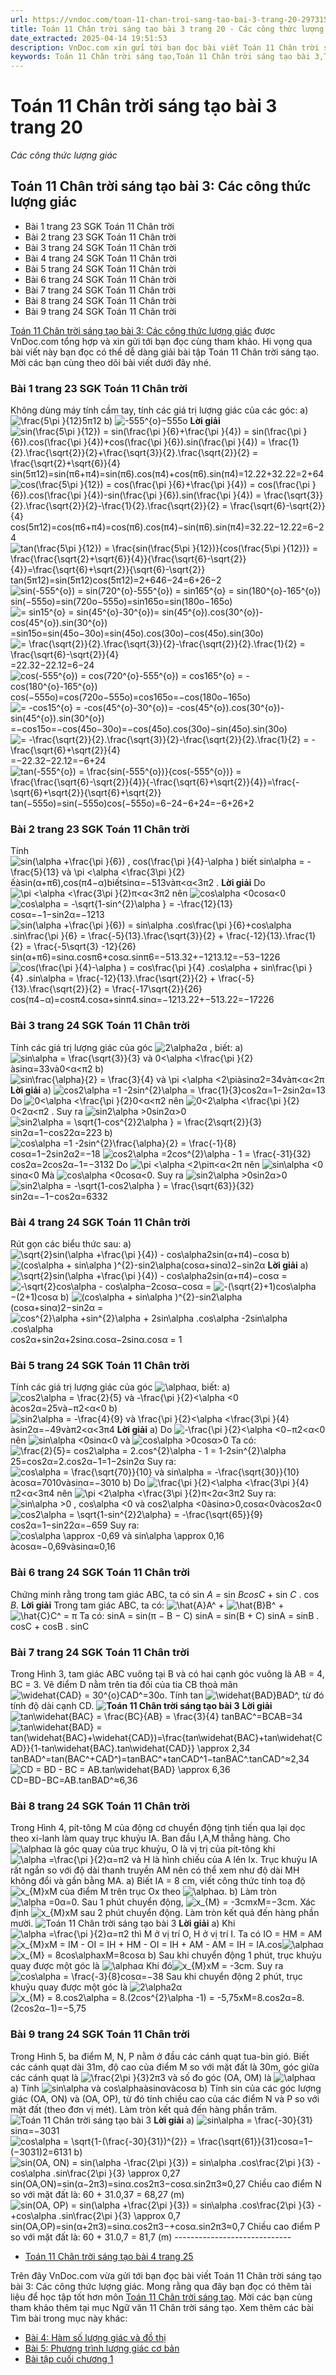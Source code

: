 ```yaml
---
url: https://vndoc.com/toan-11-chan-troi-sang-tao-bai-3-trang-20-297315
title: Toán 11 Chân trời sáng tạo bài 3 trang 20 - Các công thức lượng giác - VnDoc.com
date_extracted: 2025-04-14 19:51:53
description: VnDoc.com xin gửi tới bạn đọc bài viết Toán 11 Chân trời sáng tạo bài 3: Các công thức lượng giác để bạn đọc cùng tham khảo và có thêm tài liệu giải sgk Toán 11 Chân trời sáng tạo. Mời các bạn cùng theo dõi.
keywords: Toán 11 Chân trời sáng tạo,Toán 11 Chân trời sáng tạo bài 3,Toán lớp 11 Chân trời sáng tạo,bài tập toán 11 Chân trời sáng tạo,giải sgk toán 11 Chân trời sáng tạo,giải toán 11 Chân trời sáng tạo,toán 11 ctst,toán 11 chân trời,toán 11,giải toán 11 Chân trời sáng tạo bài 3 các công thức lượng giác,giải toán 11 Chân trời sáng tạo bài 3,Toán 11 Chân trời sáng tạo bài 3 Các công thức lượng giác,bài 3 Các công thức lượng giác,Các công thức lượng giác
---
```


# Toán 11 Chân trời sáng tạo bài 3 trang 20
 _Các công thức lượng giác_
## Toán 11 Chân trời sáng tạo bài 3: Các công thức lượng giác
  * Bài 1 trang 23 SGK Toán 11 Chân trời
  * Bài 2 trang 23 SGK Toán 11 Chân trời
  * Bài 3 trang 24 SGK Toán 11 Chân trời
  * Bài 4 trang 24 SGK Toán 11 Chân trời
  * Bài 5 trang 24 SGK Toán 11 Chân trời
  * Bài 6 trang 24 SGK Toán 11 Chân trời
  * Bài 7 trang 24 SGK Toán 11 Chân trời
  * Bài 8 trang 24 SGK Toán 11 Chân trời
  * Bài 9 trang 24 SGK Toán 11 Chân trời

[Toán 11 Chân trời sáng tạo bài 3: Các công thức lượng giác](<https://vndoc.com/toan-11-chan-troi-sang-tao-bai-3-trang-20-297315>) được VnDoc.com tổng hợp và xin gửi tới bạn đọc cùng tham khảo. Hi vọng qua bài viết này bạn đọc có thể dễ dàng giải bài tập Toán 11 Chân trời sáng tạo. Mời các bạn cùng theo dõi bài viết dưới đây nhé.
### Bài 1 trang 23 SGK Toán 11 Chân trời
Không dùng máy tính cầm tay, tính các giá trị lượng giác của các góc:
a\) ![\\frac{5\\pi }{12}](https://i.vdoc.vn/data/image/blank.png)5π12
b\) ![-555^{o}](https://i.vdoc.vn/data/image/blank.png)−555o
**Lời giải**
![sin\(\\frac{5\\pi }{12}\) = sin\(\\frac{\\pi }{6}+\\frac{\\pi }{4}\) = sin\(\\frac{\\pi }{6}\).cos\(\\frac{\\pi }{4}\)+cos\(\\frac{\\pi }{6}\).sin\(\\frac{\\pi }{4}\) = \\frac{1}{2}.\\frac{\\sqrt{2}}{2}+\\frac{\\sqrt{3}}{2}.\\frac{\\sqrt{2}}{2} = \\frac{\\sqrt{2}+\\sqrt{6}}{4}](https://i.vdoc.vn/data/image/blank.png) sin\(5π12\)=sin\(π6+π4\)=sin\(π6\).cos\(π4\)+cos\(π6\).sin\(π4\)=12.22+32.22=2+64
![cos\(\\frac{5\\pi }{12}\) = cos\(\\frac{\\pi }{6}+\\frac{\\pi }{4}\) = cos\(\\frac{\\pi }{6}\).cos\(\\frac{\\pi }{4}\)-sin\(\\frac{\\pi }{6}\).sin\(\\frac{\\pi }{4}\) = \\frac{\\sqrt{3}}{2}.\\frac{\\sqrt{2}}{2}-\\frac{1}{2}.\\frac{\\sqrt{2}}{2} = \\frac{\\sqrt{6}-\\sqrt{2}}{4}](https://i.vdoc.vn/data/image/blank.png)cos\(5π12\)=cos\(π6+π4\)=cos\(π6\).cos\(π4\)−sin\(π6\).sin\(π4\)=32.22−12.22=6−24
![tan\(\\frac{5\\pi }{12}\) = \\frac{sin\(\\frac{5\\pi }{12}\)}{cos\(\\frac{5\\pi }{12}\)} = \\frac{\\frac{\\sqrt{2}+\\sqrt{6}}{4}}{\\frac{\\sqrt{6}-\\sqrt{2}}{4}}=\\frac{\\sqrt{6}+\\sqrt{2}}{\\sqrt{6}-\\sqrt{2}}](https://i.vdoc.vn/data/image/blank.png)tan\(5π12\)=sin\(5π12\)cos\(5π12\)=2+646−24=6+26−2
![sin\(-555^{o}\) = sin\(720^{o}-555^{o}\) = sin165^{o} = sin\(180^{o}-165^{o}\)](https://i.vdoc.vn/data/image/blank.png)sin\(−555o\)=sin\(720o−555o\)=sin165o=sin\(180o−165o\)
![= sin15^{o} = sin\(45^{o}-30^{o}\)= sin\(45^{o}\).cos\(30^{o}\)-cos\(45^{o}\).sin\(30^{o}\)](https://i.vdoc.vn/data/image/blank.png)=sin15o=sin\(45o−30o\)=sin\(45o\).cos\(30o\)−cos\(45o\).sin\(30o\)
![= \\frac{\\sqrt{2}}{2}.\\frac{\\sqrt{3}}{2}-\\frac{\\sqrt{2}}{2}.\\frac{1}{2} = \\frac{\\sqrt{6}-\\sqrt{2}}{4}](https://i.vdoc.vn/data/image/blank.png)=22.32−22.12=6−24
![cos\(-555^{o}\) = cos\(720^{o}-555^{o}\) = cos165^{o} = -cos\(180^{o}-165^{o}\)](https://i.vdoc.vn/data/image/blank.png)cos\(−555o\)=cos\(720o−555o\)=cos165o=−cos\(180o−165o\)
![= -cos15^{o} = -cos\(45^{o}-30^{o}\)= -cos\(45^{o}\).cos\(30^{o}\)-sin\(45^{o}\).sin\(30^{o}\)](https://i.vdoc.vn/data/image/blank.png)=−cos15o=−cos\(45o−30o\)=−cos\(45o\).cos\(30o\)−sin\(45o\).sin\(30o\)
![= -\\frac{\\sqrt{2}}{2}.\\frac{\\sqrt{3}}{2}-\\frac{\\sqrt{2}}{2}.\\frac{1}{2} = -\\frac{\\sqrt{6}+\\sqrt{2}}{4}](https://i.vdoc.vn/data/image/blank.png)=−22.32−22.12=−6+24
![tan\(-555^{o}\) = \\frac{sin\(-555^{o}\)}{cos\(-555^{o}\)} = \\frac{\\frac{\\sqrt{6}-\\sqrt{2}}{4}}{-\\frac{\\sqrt{6}+\\sqrt{2}}{4}}=\\frac{-\\sqrt{6}+\\sqrt{2}}{\\sqrt{6}+\\sqrt{2}}](https://i.vdoc.vn/data/image/blank.png)tan\(−555o\)=sin\(−555o\)cos\(−555o\)=6−24−6+24=−6+26+2
### Bài 2 trang 23 SGK Toán 11 Chân trời
Tính ![sin\(\\alpha +\\frac{\\pi }{6}\) , cos\(\\frac{\\pi }{4}-\\alpha \) biết sin\\alpha = -\\frac{5}{13} và \\pi <\\alpha <\\frac{3\\pi }{2}](https://i.vdoc.vn/data/image/blank.png)ếàsin\(α+π6\),cos\(π4−α\)biếtsinα=−513vàπ<α<3π2 .
**Lời giải**
Do ![\\pi <\\alpha <\\frac{3\\pi }{2}](https://i.vdoc.vn/data/image/blank.png)π<α<3π2 nên ![cos\\alpha <0](https://i.vdoc.vn/data/image/blank.png)cosα<0
![cos\\alpha = -\\sqrt{1-sin^{2}\\alpha } = -\\frac{12}{13}](https://i.vdoc.vn/data/image/blank.png)cosα=−1−sin2α=−1213
![sin\(\\alpha +\\frac{\\pi }{6}\) = sin\\alpha .cos\\frac{\\pi }{6}+cos\\alpha .sin\\frac{\\pi }{6} = \\frac{-5}{13}.\\frac{\\sqrt{3}}{2} + \\frac{-12}{13}.\\frac{1}{2} = \\frac{-5\\sqrt{3} -12}{26}](https://i.vdoc.vn/data/image/blank.png)sin\(α+π6\)=sinα.cosπ6+cosα.sinπ6=−513.32+−1213.12=−53−1226
![cos\(\\frac{\\pi }{4}-\\alpha \) = cos\\frac{\\pi }{4} .cos\\alpha + sin\\frac{\\pi }{4} .sin\\alpha = \\frac{-12}{13}.\\frac{\\sqrt{2}}{2} + \\frac{-5}{13}.\\frac{\\sqrt{2}}{2} = \\frac{-17\\sqrt{2}}{26}](https://i.vdoc.vn/data/image/blank.png)cos\(π4−α\)=cosπ4.cosα+sinπ4.sinα=−1213.22+−513.22=−17226
### Bài 3 trang 24 SGK Toán 11 Chân trời
Tính các giá trị lượng giác của góc ![2\\alpha](https://i.vdoc.vn/data/image/blank.png)2α , biết:
a\) ![sin\\alpha  = \\frac{\\sqrt{3}}{3} và 0<\\alpha <\\frac{\\pi }{2}](https://i.vdoc.vn/data/image/blank.png)àsinα=33và0<α<π2
b\) ![sin\\frac{\\alpha}{2}  = \\frac{3}{4} và \\pi <\\alpha <2\\pi](https://i.vdoc.vn/data/image/blank.png)àsinα2=34vàπ<α<2π
**Lời giải**
a\) ![cos2\\alpha  =1 -2sin^{2}\\alpha  = \\frac{1}{3}](https://i.vdoc.vn/data/image/blank.png)cos2α=1−2sin2α=13
Do ![0<\\alpha <\\frac{\\pi }{2}](https://i.vdoc.vn/data/image/blank.png)0<α<π2 nên ![0<2\\alpha <\\frac{\\pi }{2}](https://i.vdoc.vn/data/image/blank.png)0<2α<π2 . Suy ra ![sin2\\alpha >0](https://i.vdoc.vn/data/image/blank.png)sin2α>0
![sin2\\alpha  = \\sqrt{1-cos^{2}2\\alpha }  = \\frac{2\\sqrt{2}}{3}](https://i.vdoc.vn/data/image/blank.png)sin2α=1−cos22α=223
b\) ![cos\\alpha  =1 -2sin^{2}\\frac{\\alpha}{2}  = \\frac{-1}{8}](https://i.vdoc.vn/data/image/blank.png)cosα=1−2sin2α2=−18
![cos2\\alpha  =2cos^{2}\\alpha - 1 = \\frac{-31}{32}](https://i.vdoc.vn/data/image/blank.png)cos2α=2cos2α−1=−3132
Do ![\\pi <\\alpha <2\\pi](https://i.vdoc.vn/data/image/blank.png)π<α<2π nên ![sin\\alpha <0](https://i.vdoc.vn/data/image/blank.png)sinα<0
Mà ![cos\\alpha <0](https://i.vdoc.vn/data/image/blank.png)cosα<0. Suy ra ![sin2\\alpha >0](https://i.vdoc.vn/data/image/blank.png)sin2α>0
![sin2\\alpha = -\\sqrt{1-cos2\\alpha } = \\frac{\\sqrt{63}}{32}](https://i.vdoc.vn/data/image/blank.png)sin2α=−1−cos2α=6332
### Bài 4 trang 24 SGK Toán 11 Chân trời
Rút gọn các biểu thức sau:
a\) ![\\sqrt{2}sin\(\\alpha +\\frac{\\pi }{4}\) - cos\\alpha](https://i.vdoc.vn/data/image/blank.png)2sin\(α+π4\)−cosα
b\) ![\(cos\\alpha  + sin\\alpha \)^{2}-sin2\\alpha](https://i.vdoc.vn/data/image/blank.png)\(cosα+sinα\)2−sin2α
**Lời giải**
a\) ![\\sqrt{2}sin\(\\alpha +\\frac{\\pi }{4}\) - cos\\alpha](https://i.vdoc.vn/data/image/blank.png)2sin\(α+π4\)−cosα
= ![-\\sqrt{2}cos\\alpha - cos\\alpha](https://i.vdoc.vn/data/image/blank.png)−2cosα−cosα
= ![-\(\\sqrt{2}+1\)cos\\alpha](https://i.vdoc.vn/data/image/blank.png)−\(2+1\)cosα
b\) ![\(cos\\alpha  + sin\\alpha \)^{2}-sin2\\alpha](https://i.vdoc.vn/data/image/blank.png)\(cosα+sinα\)2−sin2α
= ![cos^{2}\\alpha  +sin^{2}\\alpha + 2sin\\alpha .cos\\alpha -2sin\\alpha .cos\\alpha](https://i.vdoc.vn/data/image/blank.png)cos2α+sin2α+2sinα.cosα−2sinα.cosα
= 1
### Bài 5 trang 24 SGK Toán 11 Chân trời
Tính các giá trị lượng giác của góc ![\\alpha](https://i.vdoc.vn/data/image/blank.png)α, biết:
a\) ![cos2\\alpha = \\frac{2}{5} và -\\frac{\\pi }{2}<\\alpha <0](https://i.vdoc.vn/data/image/blank.png)àcos2α=25và−π2<α<0
b\) ![sin2\\alpha = -\\frac{4}{9} và \\frac{\\pi }{2}<\\alpha <\\frac{3\\pi }{4}](https://i.vdoc.vn/data/image/blank.png)àsin2α=−49vàπ2<α<3π4
**Lời giải**
a\) Do ![-\\frac{\\pi }{2}<\\alpha <0](https://i.vdoc.vn/data/image/blank.png)−π2<α<0 nên ![sin\\alpha <0](https://i.vdoc.vn/data/image/blank.png)sinα<0 và ![cos\\alpha >0](https://i.vdoc.vn/data/image/blank.png)cosα>0
Ta có: ![\\frac{2}{5}= cos2\\alpha = 2.cos^{2}\\alpha - 1 = 1-2sin^{2}\\alpha](https://i.vdoc.vn/data/image/blank.png)25=cos2α=2.cos2α−1=1−2sin2α
Suy ra: ![cos\\alpha  = \\frac{\\sqrt{70}}{10} và sin\\alpha  = -\\frac{\\sqrt{30}}{10}](https://i.vdoc.vn/data/image/blank.png)àcosα=7010vàsinα=−3010
b\) Do ![\\frac{\\pi }{2}<\\alpha <\\frac{3\\pi }{4}](https://i.vdoc.vn/data/image/blank.png)π2<α<3π4 nên ![\\pi <2\\alpha <\\frac{3\\pi }{2}](https://i.vdoc.vn/data/image/blank.png)π<2α<3π2
Suy ra: ![sin\\alpha >0 , cos\\alpha <0 và cos2\\alpha <0](https://i.vdoc.vn/data/image/blank.png)àsinα>0,cosα<0vàcos2α<0
![cos2\\alpha  = \\sqrt{1-sin^{2}2\\alpha} = -\\frac{\\sqrt{65}}{9}](https://i.vdoc.vn/data/image/blank.png)cos2α=1−sin22α=−659
Suy ra: ![cos\\alpha \\approx -0,69 và sin\\alpha \\approx 0,16](https://i.vdoc.vn/data/image/blank.png)àcosα≈−0,69vàsinα≈0,16
### Bài 6 trang 24 SGK Toán 11 Chân trời
Chứng minh rằng trong tam giác ABC, ta có sin _A =_ sin _BcosC_ \+ sin _C_ . cos _B._
**Lời giải**
Trong tam giác ABC, ta có: ![\\hat{A}](https://i.vdoc.vn/data/image/blank.png)A^ \+ ![\\hat{B}](https://i.vdoc.vn/data/image/blank.png)B^ \+ ![\\hat{C}](https://i.vdoc.vn/data/image/blank.png)C^ = π
Ta có: sinA = sin\(π − B − C\)
sinA = sin\(B + C\)
sinA = sinB . cosC + cosB . sinC
### Bài 7 trang 24 SGK Toán 11 Chân trời
Trong Hình 3, tam giác ABC vuông tại B và có hai cạnh góc vuông là AB = 4, BC = 3. Vẽ điểm D nằm trên tia đối của tia CB thoả mãn ![\\widehat{CAD} = 30^{o}](https://i.vdoc.vn/data/image/blank.png)CAD^=30o. Tính tan ![\\widehat{BAD}](https://i.vdoc.vn/data/image/blank.png)BAD^, từ đó tính độ dài cạnh CD.
**![Toán 11 Chân trời sáng tạo bài 3](https://i.vdoc.vn/data/image/2023/05/19/toan-11-chan-troi-sang-tao-bai-3-trang-20-1.jpg)**
**Lời giải**
![tan\\widehat{BAC} = \\frac{BC}{AB} = \\frac{3}{4}](https://i.vdoc.vn/data/image/blank.png) tanBAC^=BCAB=34
![tan\\widehat{BAD} = tan\(\\widehat{BAC}+\\widehat{CAD}\)=\\frac{tan\\widehat{BAC}+tan\\widehat{CAD}}{1-tan\\widehat{BAC}.tan\\widehat{CAD}} \\approx 2,34](https://i.vdoc.vn/data/image/blank.png)tanBAD^=tan\(BAC^+CAD^\)=tanBAC^+tanCAD^1−tanBAC^.tanCAD^≈2,34
![CD = BD - BC = AB.tan\\widehat{BAD} \\approx 6,36](https://i.vdoc.vn/data/image/blank.png)CD=BD−BC=AB.tanBAD^≈6,36
### Bài 8 trang 24 SGK Toán 11 Chân trời
Trong Hình 4, pít-tông M của động cơ chuyển động tịnh tiến qua lại dọc theo xi-lanh làm quay trục khuỷu IA. Ban đầu I,A,M thẳng hàng. Cho ![\\alpha](https://i.vdoc.vn/data/image/blank.png)α là góc quay của trục khuỷu, O là vị trị của pít-tông khi ![\\alpha =\\frac{\\pi }{2}](https://i.vdoc.vn/data/image/blank.png)α=π2 và H là hình chiếu của A lên Ix. Trục khuỷu IA rất ngắn so với độ dài thanh truyền AM nên có thể xem như độ dài MH không đổi và gần bằng MA.
a\) Biết IA = 8 cm, viết công thức tính toạ độ ![x_{M}](https://i.vdoc.vn/data/image/blank.png)xM của điểm M trên trục Ox theo ![\\alpha](https://i.vdoc.vn/data/image/blank.png)α.
b\) Làm tròn ![\\alpha =0](https://i.vdoc.vn/data/image/blank.png)α=0. Sau 1 phút chuyển động, ![x_{M} = -3cm](https://i.vdoc.vn/data/image/blank.png)xM=−3cm. Xác định ![x_{M}](https://i.vdoc.vn/data/image/blank.png)xM sau 2 phút chuyển động. Làm tròn kết quả đến hàng phần mười.
![Toán 11 Chân trời sáng tạo bài 3](https://i.vdoc.vn/data/image/2023/05/19/toan-11-chan-troi-sang-tao-bai-3-trang-20-2.jpg)
**Lời giải**
a\) Khi ![\\alpha =\\frac{\\pi }{2}](https://i.vdoc.vn/data/image/blank.png)α=π2 thì M ở vị trí O, H ở vị trí I. Ta có IO = HM = AM
![x_{M}](https://i.vdoc.vn/data/image/blank.png)xM = IM - OI = IH + HM - OI = IH + AM - AM = IH = IA.cos![\\alpha](https://i.vdoc.vn/data/image/blank.png)α
![x_{M} = 8cos\\alpha](https://i.vdoc.vn/data/image/blank.png)xM=8cosα
b\) Sau khi chuyển động 1 phút, trục khuỷu quay được một góc là ![\\alpha](https://i.vdoc.vn/data/image/blank.png)α
Khi đó![x_{M}](https://i.vdoc.vn/data/image/blank.png)xM = -3cm. Suy ra ![cos\\alpha  = \\frac{-3}{8}](https://i.vdoc.vn/data/image/blank.png)cosα=−38
Sau khi chuyển động 2 phút, trục khuỷu quay được một góc là ![2\\alpha](https://i.vdoc.vn/data/image/blank.png)2α
![x_{M} = 8.cos2\\alpha = 8.\(2cos^{2}\\alpha -1\) = -5,75](https://i.vdoc.vn/data/image/blank.png)xM=8.cos2α=8.\(2cos2α−1\)=−5,75
### Bài 9 trang 24 SGK Toán 11 Chân trời
Trong Hình 5, ba điểm M, N, P nằm ở đầu các cánh quạt tua-bin gió. Biết các cánh quạt dài 31m, độ cao của điểm M so với mặt đất là 30m, góc giữa các cánh quạt là ![\\frac{2\\pi }{3}](https://i.vdoc.vn/data/image/blank.png)2π3 và số đo góc \(OA, OM\) là ![\\alpha](https://i.vdoc.vn/data/image/blank.png)α
a\) Tính ![sin\\alpha và cos\\alpha](https://i.vdoc.vn/data/image/blank.png)àsinαvàcosα
b\) Tính sin của các góc lượng giác \(OA, ON\) và \(OA, OP\), từ đó tính chiều cao của các điểm N và P so với mặt đất \(theo đơn vị mét\). Làm tròn kết quả đến hàng phần trăm.
![Toán 11 Chân trời sáng tạo bài 3](https://i.vdoc.vn/data/image/2023/05/19/toan-11-chan-troi-sang-tao-bai-3-trang-20-3.jpg)
**Lời giải**
a\) ![sin\\alpha  = \\frac{-30}{31}](https://i.vdoc.vn/data/image/blank.png)sinα=−3031
![cos\\alpha  = \\sqrt{1-\(\\frac{-30}{31}\)^{2}} = \\frac{\\sqrt{61}}{31}](https://i.vdoc.vn/data/image/blank.png)cosα=1−\(−3031\)2=6131
b\) ![sin\(OA, ON\) = sin\(\\alpha -\\frac{2\\pi }{3}\) = sin\\alpha .cos\\frac{2\\pi }{3} - cos\\alpha .sin\\frac{2\\pi }{3} \\approx 0,27](https://i.vdoc.vn/data/image/blank.png)sin\(OA,ON\)=sin\(α−2π3\)=sinα.cos2π3−cosα.sin2π3≈0,27
Chiều cao điểm N so với mặt đất là: 60 + 31.0,37 = 68,27 \(m\)
![sin\(OA, OP\) = sin\(\\alpha +\\frac{2\\pi }{3}\) = sin\\alpha .cos\\frac{2\\pi }{3} -+cos\\alpha .sin\\frac{2\\pi }{3} \\approx 0,7](https://i.vdoc.vn/data/image/blank.png)sin\(OA,OP\)=sin\(α+2π3\)=sinα.cos2π3−+cosα.sin2π3≈0,7
Chiều cao điểm P so với mặt đất là: 60 + 31.0,7 = 81,7 \(m\)
\-----------------------------
  * [Toán 11 Chân trời sáng tạo bài 4 trang 25](<https://vndoc.com/toan-11-chan-troi-sang-tao-bai-4-trang-25-297396>)

Trên đây VnDoc.com vừa gửi tới bạn đọc bài viết Toán 11 Chân trời sáng tạo bài 3: Các công thức lượng giác. Mong rằng qua đây bạn đọc có thêm tài liệu để học tập tốt hơn môn [Toán 11 Chân trời sáng tạo](<https://vndoc.com/toan-11-chan-troi-sang-tao>). Mời các bạn cùng tham khảo thêm tại mục Ngữ văn 11 Chân trời sáng tạo.
Xem thêm các bài Tìm bài trong mục này khác:
  * [Bài 4: Hàm số lượng giác và đồ thị](</toan-11-chan-troi-sang-tao-bai-4-trang-25-297396>)
  * [Bài 5: Phương trình lượng giác cơ bản](</toan-11-chan-troi-sang-tao-bai-5-trang-34-297402>)
  * [Bài tập cuối chương 1](</toan-11-chan-troi-sang-tao-bai-tap-cuoi-chuong-1-297407>)

